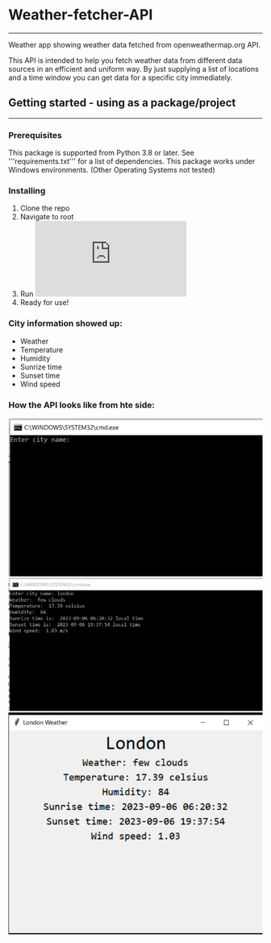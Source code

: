 # Weather-fetcher-API
---
Weather app showing weather data fetched from openweathermap.org API.

This API is intended to help you fetch weather data from different data sources in an efficient and uniform way. By just supplying a list of locations and a time window you can get data for a specific city immediately.

## Getting started - using as a package/project
---
### Prerequisites
This package is supported from Python 3.8 or later. See '''requirements.txt''' for a list of dependencies. This package works under Windows environments. (Other Operating Systems not tested)

### Installing

1. Clone the repo
2. Navigate to root
3. Run ![main file](https://github.com/Kate-Pol/Weather-fetcher-API/blob/main/main.py)
4. Ready for use!

### City information showed up: 

- Weather
- Temperature
- Humidity
- Sunrize time
- Sunset time
- Wind speed

### How the API looks like from hte side: 

![](https://github.com/Kate-Pol/Weather-fetcher-API/blob/main/png/cmd%201.PNG)
![](https://github.com/Kate-Pol/Weather-fetcher-API/blob/main/png/cmd.PNG)
![](https://github.com/Kate-Pol/Weather-fetcher-API/blob/main/png/tkinter.PNG)
